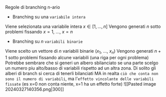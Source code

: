 Regole di branching n-ario

- Branching su una `variabile intera`

Viene selezionata una variabile intera $x \in [1, ..., n]$
Vengono generati $n$ sotto problemi fissando $x=1$, $...$, $x=n$

- Branching su $n$ `variabili binarie`

Viene scelto un vettore di $n$ variabili binarie ($x_1$, ..., $x_n$)
Vengono generati $n+1$ sotto problemi fissando alcune variabili (una riga per ogni problema)
Potrebbe sembrare che si generi un albero sbilanciato se una parte scelgo un numero piu alto/basso di variabili rispetto ad un altra zona. Di solito gli alberi di branch si cerca di tenerli bilanciati MA in realta `ciò che conta non sono il numero di variabili`, ma l'`effetto vincolante delle variabili fissate` (es x=0 non conta niente, x=1 ha un effetto forte)
![[Pasted image 20240327140356.png|300]]

